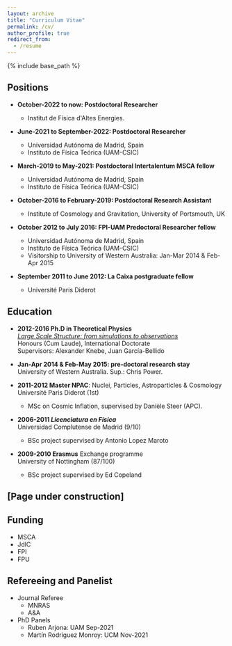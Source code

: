 ```yaml
---
layout: archive
title: "Curriculum Vitae"
permalink: /cv/
author_profile: true
redirect_from:
  - /resume
---
```


{% include base_path %}


Positions 
----
* **October-2022 to now: Postdoctoral Researcher**
  * Institut de Física d'Altes Energies.

* **June-2021 to September-2022: Postdoctoral Researcher**
  * Universidad Autónoma de Madrid, Spain
  * Instituto de Física Teórica (UAM-CSIC)

* **March-2019 to May-2021: Postdoctoral Intertalentum MSCA fellow**
  * Universidad Autónoma de Madrid, Spain
  * Instituto de Física Teórica (UAM-CSIC)
  
* **October-2016 to February-2019: Postdoctoral Research Assistant**
  * Institute of Cosmology and Gravitation, University of Portsmouth, UK

* **October 2012 to July 2016: FPI-UAM Predoctoral Researcher fellow**
  * Universidad Autónoma de Madrid, Spain  
  * Instituto de Física Teórica (UAM-CSIC)
  * Visitorship to University of Western Australia: Jan-Mar 2014 & Feb-Apr 2015

* **September 2011 to June 2012: La Caixa postgraduate fellow**
  * Université Paris Diderot

Education
-----
* **2012-2016 Ph.D in Theoretical Physics** <br>
[<i> Large Scale Structure: from simulations to observations</i>](https://repositorio.uam.es/handle/10486/674730) <br>
Honours (Cum Laude), International Doctorate <br>
Supervisors: Alexander Knebe, Juan García-Bellido

* **Jan-Apr 2014 & Feb-May 2015: pre-doctoral research stay** <br>
University of Western Australia. Sup.: Chris Power.

* **2011-2012 Master NPAC**: Nuclei, Particles, Astroparticles & Cosmology <br>
Université Paris Diderot (1st)
  * MSc on Cosmic Inflation, supervised by Danièle Steer (APC). 

* **2006-2011 <i> Licenciatura en Física</i>** <br>
Universidad Complutense de Madrid (9/10)
  * BSc project supervised by Antonio Lopez Maroto

* **2009-2010 Erasmus** Exchange programme <br>
University of Nottingham (87/100)
  * BSc project supervised by Ed Copeland
  
[Page under construction]
-----

  
Funding
-----
* MSCA
* JdlC
* FPI
* FPU

Refereeing and Panelist
-----
* Journal Referee
  * MNRAS
  * A&A
* PhD Panels
  * Ruben Arjona: UAM Sep-2021
  * Martín Rodríguez Monroy: UCM Nov-2021 

<!--
Publication summary
======
  <ul>{% for post in site.publications %}
    {% include archive-single-cv.html %}
  {% endfor %}</ul>
  
Talk summary
======
  <ul>{% for post in site.talks %}
    {% include archive-single-talk-cv.html %}
  {% endfor %}</ul>
  
  -->

